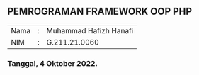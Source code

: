 ## PEMROGRAMAN FRAMEWORK OOP PHP

<table
  <tr>
    <td>Nama</td>
    <td>:</td>
    <td>Muhammad Hafizh Hanafi</td>
  </tr>
  <tr>
    <td>NIM</td>
    <td>:</td>
    <td>G.211.21.0060</td>
  </tr>
</table>


### Tanggal, 4 Oktober 2022.
